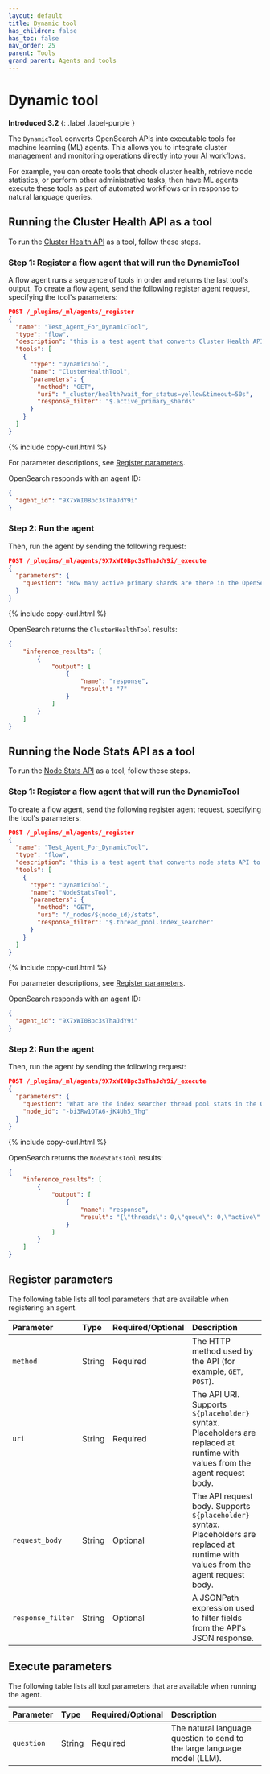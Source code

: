 ```yaml
---
layout: default
title: Dynamic tool
has_children: false
has_toc: false
nav_order: 25
parent: Tools
grand_parent: Agents and tools
---
```


<!-- vale off -->
# Dynamic tool
**Introduced 3.2**
{: .label .label-purple }
<!-- vale on -->

The `DynamicTool` converts OpenSearch APIs into executable tools for machine learning (ML) agents. This allows you to integrate cluster management and monitoring operations directly into your AI workflows.

For example, you can create tools that check cluster health, retrieve node statistics, or perform other administrative tasks, then have ML agents execute these tools as part of automated workflows or in response to natural language queries.

## Running the Cluster Health API as a tool

To run the [Cluster Health API]({{site.url}}{{site.baseurl}}/api-reference/cluster-api/cluster-health/) as a tool, follow these steps.

### Step 1: Register a flow agent that will run the DynamicTool

A flow agent runs a sequence of tools in order and returns the last tool's output. To create a flow agent, send the following register agent request, specifying the tool's parameters:

```json
POST /_plugins/_ml/agents/_register
{
  "name": "Test_Agent_For_DynamicTool",
  "type": "flow",
  "description": "this is a test agent that converts Cluster Health API to a tool via DynamicTool",
  "tools": [
    {
      "type": "DynamicTool",
      "name": "ClusterHealthTool",
      "parameters": {
        "method": "GET",
        "uri": "_cluster/health?wait_for_status=yellow&timeout=50s",
        "response_filter": "$.active_primary_shards"
      }
    }
  ]
}
```
{% include copy-curl.html %} 

For parameter descriptions, see [Register parameters](#register-parameters).

OpenSearch responds with an agent ID:

```json
{
  "agent_id": "9X7xWI0Bpc3sThaJdY9i"
}
```

### Step 2: Run the agent

Then, run the agent by sending the following request:

```json
POST /_plugins/_ml/agents/9X7xWI0Bpc3sThaJdY9i/_execute
{
  "parameters": {
    "question": "How many active primary shards are there in the OpenSearch cluster?"
  }
}
```
{% include copy-curl.html %} 

OpenSearch returns the `ClusterHealthTool` results:

```json
{
    "inference_results": [
        {
            "output": [
                {
                    "name": "response",
                    "result": "7"
                }
            ]
        }
    ]
}
```

## Running the Node Stats API as a tool

To run the [Node Stats API]({{site.url}}{{site.baseurl}}/api-reference/nodes-apis/nodes-stats/) as a tool, follow these steps.

### Step 1: Register a flow agent that will run the DynamicTool

To create a flow agent, send the following register agent request, specifying the tool's parameters:

```json
POST /_plugins/_ml/agents/_register
{
  "name": "Test_Agent_For_DynamicTool",
  "type": "flow",
  "description": "this is a test agent that converts node stats API to a tool via DynamicTool",
  "tools": [
    {
      "type": "DynamicTool",
      "name": "NodeStatsTool",
      "parameters": {
        "method": "GET",
        "uri": "/_nodes/${node_id}/stats",
        "response_filter": "$.thread_pool.index_searcher"
      }
    }
  ]
}
```
{% include copy-curl.html %} 

For parameter descriptions, see [Register parameters](#register-parameters).

OpenSearch responds with an agent ID:

```json
{
  "agent_id": "9X7xWI0Bpc3sThaJdY9i"
}
```

### Step 2: Run the agent

Then, run the agent by sending the following request:

```json
POST /_plugins/_ml/agents/9X7xWI0Bpc3sThaJdY9i/_execute
{
  "parameters": {
    "question": "What are the index searcher thread pool stats in the OpenSearch cluster?",
    "node_id": "-bi3Rw1OTA6-jK4Uh5_Thg"
  }
}
```
{% include copy-curl.html %} 

OpenSearch returns the `NodeStatsTool` results:

```json
{
    "inference_results": [
        {
            "output": [
                {
                    "name": "response",
                    "result": "{\"threads\": 0,\"queue\": 0,\"active\": 0,\"rejected\": 0,\"largest\": 0,\"completed\": 0,\"total_wait_time_in_nanos\": 0}"
                }
            ]
        }
    ]
}
```


## Register parameters

The following table lists all tool parameters that are available when registering an agent.


| Parameter | Type | Required/Optional | Description |
|:---|:---|:---|:---|
| `method` | String | Required | The HTTP method used by the API (for example, `GET`, `POST`).                                                                               |
| `uri` | String | Required | The API URI. Supports `${placeholder}` syntax. Placeholders are replaced at runtime with values from the agent request body. |
| `request_body`    | String | Optional | The API request body. Supports `${placeholder}` syntax. Placeholders are replaced at runtime with values from the agent request body. |
| `response_filter` | String | Optional | A JSONPath expression used to filter fields from the API's JSON response. |


## Execute parameters

The following table lists all tool parameters that are available when running the agent.

Parameter	| Type | Required/Optional | Description	
:--- | :--- | :--- | :---
`question` | String | Required | The natural language question to send to the large language model (LLM). 
